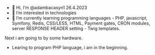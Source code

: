 - 👋 Hi, I’m @adambacasyn1 26.4.2023
- 👀 I’m interested in technologies
- 🌱 I’m currently learning programming languages - PHP, javascript, Symfony, Redis, CSS/LESS, HTML, Payment gates, CRON modules, server RESPONSE HEADER setting - Twig templates.

Next i am going to by some hardware.



- Learing to program PHP language, i am in the beginning.

